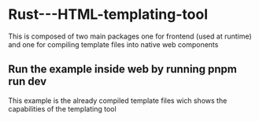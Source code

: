 # Rust---HTML-templating-tool

This is composed of two main packages one for frontend (used at runtime) and one for compiling template files into native web components

## Run the example inside web by running pnpm run dev
This example is the already compiled template files wich shows the capabilities of the templating tool
